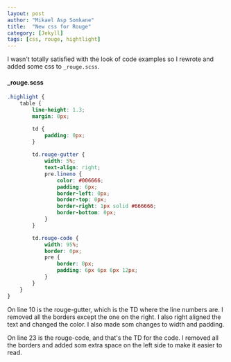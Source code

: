 ```yaml
---
layout: post
author: "Mikael Asp Somkane"
title:  "New css for Rouge"
category: [Jekyll]
tags: [css, rouge, hightlight]
---
```


I wasn't totally satisfied with the look of code examples so I rewrote and added
some css to `` _rouge.scss ``.

#### _rouge.scss

``` scss
.highlight {
    table {
        line-height: 1.3;
        margin: 0px;

        td {
            padding: 0px;
        }
        
        td.rouge-gutter {
            width: 5%;
            text-align: right;
            pre.lineno {
                color: #006666;
                padding: 6px;
                border-left: 0px;
                border-top: 0px;
                border-right: 1px solid #666666;
                border-bottom: 0px;
            }
        }

        td.rouge-code {
            width: 95%;
            border: 0px;
            pre {
                border: 0px;
                padding: 6px 6px 6px 12px;
            }
        }
    }
}
```

On line 10 is the rouge-gutter, which is the TD where the line numbers are. I
removed all the borders except the one on the right. I also right aligned the
text and changed the color. I also made som changes to width and padding.

On line 23 is the rouge-code, and that's the TD for the code. I removed all the
borders and added som extra space on the left side to make it easier to read.



